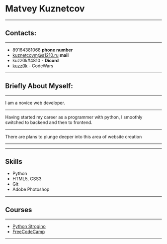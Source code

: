 # Matvey Kuznetcov
********
## Contacts:
********
* 89164381068 **phone number**
* kuznetcovm@s1210.ru **mail**
* kuzz0k#4810 - **Dicord**
* [kuzz0k](https://www.codewars.com/users/kuzz0k) - CodeWars
********
## Briefly About Myself:
********
I am a novice web developer.
****
Having started my career as a programmer with python, I smoothly switched to backend and then to frontend.
****
There are plans to plunge deeper into this area of website creation
****
********
## Skills
* Python
* HTML5, CSS3
* Git
* Adobe Photoshop
********
## Courses
********
* [Python Strogino](https://sites.google.com/view/python3-2017/%D0%B3%D0%BB%D0%B0%D0%B2%D0%BD%D0%B0%D1%8F)
* [FreeCodeCamp](https://www.freecodecamp.org/)
********